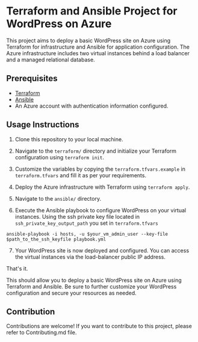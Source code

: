 # Terraform and Ansible Project for WordPress on Azure

This project aims to deploy a basic WordPress site on Azure using Terraform for infrastructure and Ansible for application configuration. The Azure infrastructure includes two virtual instances behind a load balancer and a managed relational database.

## Prerequisites

- [Terraform](https://www.terraform.io/downloads.html)
- [Ansible](https://docs.ansible.com/ansible/latest/installation_guide/intro_installation.html)
- An Azure account with authentication information configured.

## Usage Instructions

1. Clone this repository to your local machine.

2. Navigate to the `terraform/` directory and initialize your Terraform configuration using `terraform init`.

3. Customize the variables by copying the `terraform.tfvars.example` in `terraform.tfvars` and fill it as per your requirements.

4. Deploy the Azure infrastructure with Terraform using `terraform apply`.

5. Navigate to the `ansible/` directory.

6. Execute the Ansible playbook to configure WordPress on your virtual instances. Using the ssh private key file located in `ssh_private_key_output_path` you set in `terraform.tfvars`
```command
ansible-playbook -i hosts, -u $your_vm_admin_user --key-file $path_to_the_ssh_keyfile playbook.yml
```

7. Your WordPress site is now deployed and configured. You can access the virtual instances via the load-balancer public IP address.

That's it.

This should allow you to deploy a basic WordPress site on Azure using Terraform and Ansible. Be sure to further customize your WordPress configuration and secure your resources as needed.

## Contribution

Contributions are welcome! If you want to contribute to this project, please refer to Contributing.md file.